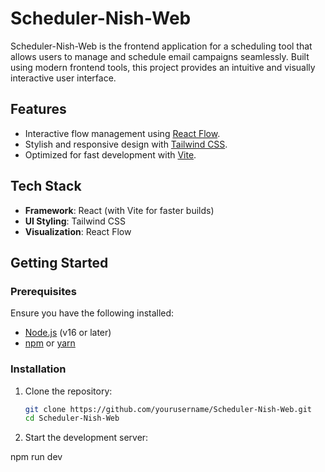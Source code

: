 # Scheduler-Nish-Web

Scheduler-Nish-Web is the frontend application for a scheduling tool that allows users to manage and schedule email campaigns seamlessly. Built using modern frontend tools, this project provides an intuitive and visually interactive user interface.

## Features

- Interactive flow management using [React Flow](https://reactflow.dev/).
- Stylish and responsive design with [Tailwind CSS](https://tailwindcss.com/).
- Optimized for fast development with [Vite](https://vitejs.dev/).

## Tech Stack

- **Framework**: React (with Vite for faster builds)
- **UI Styling**: Tailwind CSS
- **Visualization**: React Flow

## Getting Started

### Prerequisites

Ensure you have the following installed:

- [Node.js](https://nodejs.org/) (v16 or later)
- [npm](https://www.npmjs.com/) or [yarn](https://yarnpkg.com/)

### Installation

1. Clone the repository:
   ```bash
   git clone https://github.com/yourusername/Scheduler-Nish-Web.git
   cd Scheduler-Nish-Web

2. Start the development server:

npm run dev
